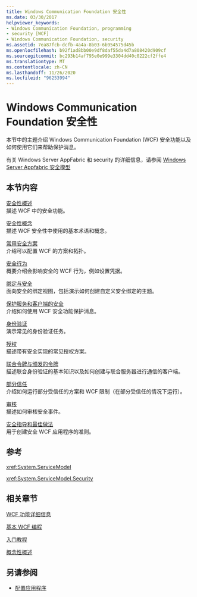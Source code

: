 ```yaml
---
title: Windows Communication Foundation 安全性
ms.date: 03/30/2017
helpviewer_keywords:
- Windows Communication Foundation, programming
- security [WCF]
- Windows Communication Foundation, security
ms.assetid: 7ea87fcb-dcfb-4a4a-8b03-6b954575d45b
ms.openlocfilehash: b92f1ad8bb00e9df8daf55da4d7a808420d909cf
ms.sourcegitcommit: bc293b14af795e0e999e3304dd40c0222cf2ffe4
ms.translationtype: MT
ms.contentlocale: zh-CN
ms.lasthandoff: 11/26/2020
ms.locfileid: "96253994"
---
```

# <a name="windows-communication-foundation-security"></a>Windows Communication Foundation 安全性

本节中的主题介绍 Windows Communication Foundation (WCF) 安全功能以及如何使用它们来帮助保护消息。  
  
 有关 Windows Server AppFabric 和 security 的详细信息，请参阅 [Windows Server Appfabric 安全模型](/previous-versions/appfabric/ee677202(v=azure.10))  
  
## <a name="in-this-section"></a>本节内容  

 [安全性概述](security-overview.md)  
 描述 WCF 中的安全功能。  
  
 [安全性概念](security-concepts.md)  
 描述 WCF 安全性中使用的基本术语和概念。  
  
 [常用安全方案](common-security-scenarios.md)  
 介绍可以配置 WCF 的方案和拓扑。  
  
 [安全行为](security-behaviors-in-wcf.md)  
 概要介绍会影响安全的 WCF 行为，例如设置凭据。  
  
 [绑定与安全](bindings-and-security.md)  
 面向安全的绑定视图，包括演示如何创建自定义安全绑定的主题。  
  
 [保护服务和客户端的安全](securing-services-and-clients.md)  
 介绍如何使用 WCF 安全功能保护消息。  
  
 [身份验证](authentication-in-wcf.md)  
 演示常见的身份验证任务。  
  
 [授权](authorization-in-wcf.md)  
 描述带有安全实现的常见授权方案。  
  
 [联合令牌与颁发的令牌](federation-and-issued-tokens.md)  
 描述联合身份验证的基本知识以及如何创建与联合服务器进行通信的客户端。  
  
 [部分信任](partial-trust.md)  
 介绍如何运行部分受信任的方案和 WCF 限制（在部分受信任的情况下运行）。  
  
 [审核](auditing-security-events.md)  
 描述如何审核安全事件。  
  
 [安全指导和最佳做法](security-guidance-and-best-practices.md)  
 用于创建安全 WCF 应用程序的准则。  
  
## <a name="reference"></a>参考  

 <xref:System.ServiceModel>  
  
 <xref:System.ServiceModel.Security>  
  
## <a name="related-sections"></a>相关章节  

 [WCF 功能详细信息](index.md)  
  
 [基本 WCF 编程](../basic-wcf-programming.md)  
  
 [入门教程](../getting-started-tutorial.md)  
  
 [概念性概述](../conceptual-overview.md)  
  
## <a name="see-also"></a>另请参阅

- [配置应用程序](../diagnostics/configuring-your-application.md)
